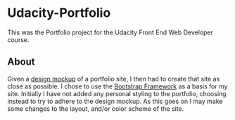 # Udacity-Portfolio
This was the Portfolio project for the Udacity Front End Web Developer course.

## About
Given a [design mockup](https://github.com/michaelsandahl/Udacity-Portfolio/blob/master/design-mockup-portfolio.pdf) of a portfolio site, I then had to create that site as close as possible. I chose to use the [Bootstrap Framework](http://getbootstrap.com/) as a basis for my site. Initially I have not added any personal styling to the portfolio, choosing instead to try to adhere to the design mockup. As this goes on I may make some changes to the layout, and/or color scheme of the site. 
